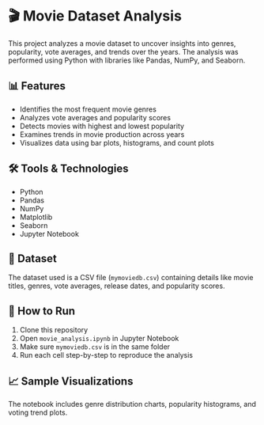 # 🎬 Movie Dataset Analysis

This project analyzes a movie dataset to uncover insights into genres, popularity, vote averages, and trends over the years. The analysis was performed using Python with libraries like Pandas, NumPy, and Seaborn.

## 📊 Features

- Identifies the most frequent movie genres
- Analyzes vote averages and popularity scores
- Detects movies with highest and lowest popularity
- Examines trends in movie production across years
- Visualizes data using bar plots, histograms, and count plots

## 🛠️ Tools & Technologies

- Python
- Pandas
- NumPy
- Matplotlib
- Seaborn
- Jupyter Notebook

## 📁 Dataset

The dataset used is a CSV file (`mymoviedb.csv`) containing details like movie titles, genres, vote averages, release dates, and popularity scores.

## 📌 How to Run

1. Clone this repository  
2. Open `movie_analysis.ipynb` in Jupyter Notebook  
3. Make sure `mymoviedb.csv` is in the same folder  
4. Run each cell step-by-step to reproduce the analysis

## 📈 Sample Visualizations

The notebook includes genre distribution charts, popularity histograms, and voting trend plots.

